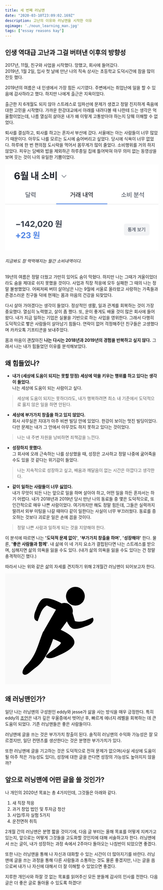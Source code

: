 ```yaml
---
title: 세 번째 러닝맨 
date: "2020-03-10T23:09:02.169Z"
description: 고난의 이유와 러닝맨을 시작한 이유
ogimage: './noun_learning_man.jpg'
tags: ["essay reasons kay"]
---
```


## 인생 역대급 고난과 그걸 버텨낸 이후의 방향성 

2017년, 11월, 친구와 사업을 시작했다. 망했고, 회사에 들어갔다.<br>
2019년, 1월 2일, 입사 첫 날에 만난 나의 직속 상사는 초등학교 도덕시간에 잠을 많이 잔듯 했다.

2019년의 여름은 내 인생에서 가장 힘든 시기였다. 주변에서는 취업난에 일을 할 수 있음에 감사하라고 했다. 하지만 나에게 출근은 지옥이었다.

출근한 지 6개월도 되지 않아 스트레스로 임파선에 문제가 생겼고 정말 진지하게 죽음에 대한 고민을 시작했다. 가까운 한강대교에서 아래를 내려다볼 때 나한테 드는 생각은 억울함이었는데, 나름 열심히 살아온 내가 왜 이렇게 고통받아야 하는지 당췌 이해할 수 없었다.

퇴사를 결심하고, 퇴사를 하고는 혼자서 부산에 갔다. 서울에는 아는 사람들이 너무 많았기 때문이다. 아무도 나를 모르는 도시에 숨어버리고 싶었다. 당시에 식욕이 너무 없었다. 하루에 한 번 편의점 도시락을 먹어서 몸무게가 많이 줄었다. 소비행위를 거의 하지 않았다. 피우는 담배와 밥을 제외하곤 하루종일 집에 틀어박혀 아무 의미 없는 동영상을 보며 웃는 것이 나의 유일한 기쁨이었다.

![3rdlearningman](./toss_JUN.png)
###### 지금봐도 참 먹먹해지는 월간 소비내역이다.

19년의 여름은 정말 더웠고 가만히 있어도 숨이 막혔다. 하지만 나는 그때가 겨울이었더라도 숨을 제대로 쉬지 못했을 것이다. 사업과 직장 적응에 모두 실패한 그 때의 나는 정말 불쌍했었다. 어찌저찌 버텨 살아남은 나는 9월에 서울로 올라왔고 사랑하는 가족들과 존경스러운 친구들 덕에 현재는 몸과 마음의 건강을 되찾았다.

다시 살아 가야겠다는 생각이 들었다. 정상적인 생활, 일과 관계를 회복하는 것이 가장 중요했다. 열심히 노력했고, 살이 좀 쪘다. 또, 운이 좋게도 배울 것이 많은 회사에 들어왔다. 내가 지금 일하는 기업은 실물을 기반으로 하는 사업을 영위한다. 그래서 다행히 도덕적으로 빻은 사람들이 살아남기 힘들다. 연락이 없어 걱정해주던 친구들은 고생했다며 카카오톡 기프티콘을 보내주었다.

몸과 마음이 괜찮아진 **나는 다시는 2018년과 2019년의 경험을 반복하고 싶지 않다.** 그래서 나는 내가 힘들었던 이유를 분석해보았다. 



## 왜 힘들었나?

- **내가 (세상에 도움이 되지는 못할 망정) 세상에 악을 키우는 행위를 하고 있다는 생각이 들었다.<br>**
나는 세상에 도움이 되는 사람이고 싶다.<br>
> 세상에 도움이 되지는 못하더라도, 내가 행복하려면 최소 내 기준에서 도덕적으로 옳지 않은 일을 하면 안된다.

- **세상에 부가가치 창출을 하고 있지 않았다.<br>**
회사 사무실은 지대가 아주 비싼 빌딩 안에 있었다. 한강이 보이는 멋진 빌딩이었다. 다만 문제는 내가 그 안에서 아무것도 하지 못하고 있다는 것이었다.<br>
> 나는 내 주변 자원을 낭비하면 죄책감을 느낀다.

- **성장하지 못했다.<br>**
그 회사에 오래 근속하는 나를 상상했을 때, 성장은 고사하고 정말 나중에 굶어죽을 수도 있을 것 같다는 위기감이 들었다.<br>
> 나는 지속적으로 성장하고 싶고, 배움과 깨달음이 없는 시간은 아깝다고 생각한다.

- **같이 일하는 사람들이 너무 싫었다.<br>**
내가 무엇이 되든 나는 앞으로 일을 하며 살아야 하고, 어떤 일을 하든 혼자서는 하기 어렵다. 내가 2018년과 2019년 당시 만난 나의 동료들 중 몇은 도덕적으로, 또 인간적으로 매우 나쁜 사람이었다. 여기까지만 해도 정말 힘든데, 그들은 실력까지 딸려서 외부 미팅을 나갈 때마다 같이 일한다는 사실이 너무 부끄러웠다. 동료를 증오하는 것보다 괴로운 일은 손에 꼽을 것이다.<br>
> 정말 나쁜 사람과 일하게 되는 것을 지양해야 한다.

이 분석에 따르면 나는 **'도덕적 문제 없이'**, **'부가가치 창출을 하며'**, **'성장해야'** 한다. 물론, **'좋은 사람들과 함께'**. 내 삶에 이 네 가지 요소가 결핍된다면 나는 스트레스를 받으며, 심해지면 삶의 의욕을 잃을 수도 있다. (내가 삶의 의욕을 잃을 수도 있다는 건 정말 충격적이긴 했다.)

따라서 나는 위와 같은 삶의 자세를 견지하기 위해 2개월간 러닝맨이 되어보고자 한다.

![3rdlearningman](./noun_learning_man.png)

## 왜 러닝맨인가?

일단 나는 러닝맨의 구성원인 eddy와 jesse가 삶을 사는 방식을 매우 긍정한다. 특히 eddy의 [조언](https://www.learningman.co/knowyourvalue/)은 내가 깊은 우울증에서 벗어난 후, 빠르게 에너지 레벨을 회복하는 데 큰 도움이 되었다. 기존 러닝맨들은 좋은 사람들이다.

러닝맨에 글을 쓰는 것은 부가가치 창출이 된다. 솔직히 러닝맨의 수익화 가능성은 잘 모르겠지만, 일단 컨텐츠를 생산한다는 것은 분명한 부가가치가 있다.

또한 러닝맨에 글을 기고하는 것은 도덕적으로 전혀 문제가 없으며(사실 세상에 도움이 될 아주 적은 가능성도 있다), 성장에 대한 글을 쓴다면 성장의 가능성도 높아지지 않을까?

## 앞으로 러닝맨에 어떤 글을 쓸 것인가?

나 개인의 2020년 목표는 총 4가지인데, 그것들은 아래와 같다.

1. 새 직장 적응
2. 과거 창업 법인 및 투자금 청산
3. 사업/투자 실험 5가지
4. 운전면허 취득

2개월 간의 러닝맨은 분명 짧을 것이기에, 다음 글 부터는 올해 목표를 어떻게 지켜가고 있는지, 앞으로는 어떻게 그것들을 고도화할 것인지에 대해 서술하고자 한다. 러닝맨에서 쓰는 글이, 내가 성장하는 과정 속에서 2주마다 돌아오는 나침반이 되었으면 좋겠다.

또한 나는 러닝맨을 통해 나 자신과 대화할 수 있는 시간이 더 많아지기를 바란다. 러닝맨에 글을 쓰는 과정을 통해 다른 사람들과 소통하는 것도 물론 좋겠지만, 나는 글을 씀으로써 내가 나 자신에 대해서 더 잘 이해할 수 있었으면 좋겠다.  

지루한 개인사와 하잘 것 없는 목표를 읽어주신 모든 분들께 감사의 인사를 전한다.
다음 글은 더 좋은 글로 돌아올 수 있도록 하겠다!
  

